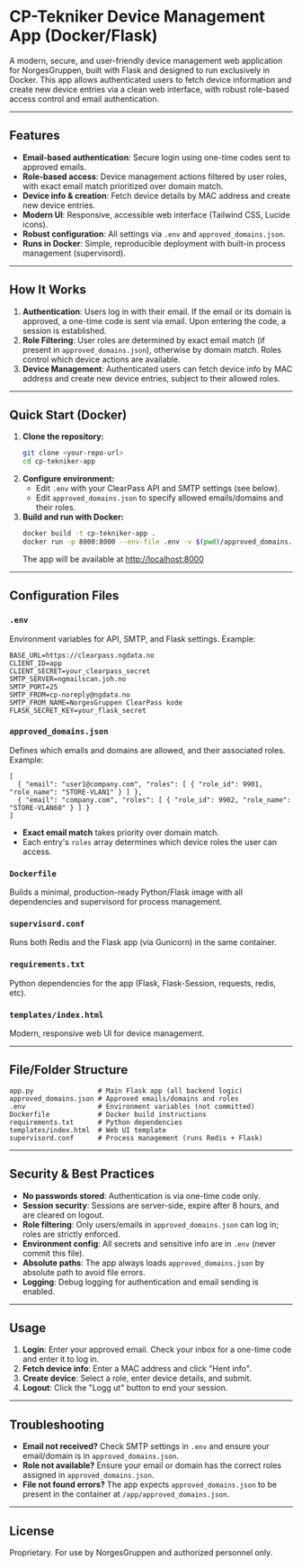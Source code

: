 # CP-Tekniker Device Management App (Docker/Flask)

A modern, secure, and user-friendly device management web application for NorgesGruppen, built with Flask and designed to run exclusively in Docker. This app allows authenticated users to fetch device information and create new device entries via a clean web interface, with robust role-based access control and email authentication.

---

## Features
- **Email-based authentication**: Secure login using one-time codes sent to approved emails.
- **Role-based access**: Device management actions filtered by user roles, with exact email match prioritized over domain match.
- **Device info & creation**: Fetch device details by MAC address and create new device entries.
- **Modern UI**: Responsive, accessible web interface (Tailwind CSS, Lucide icons).
- **Robust configuration**: All settings via `.env` and `approved_domains.json`.
- **Runs in Docker**: Simple, reproducible deployment with built-in process management (supervisord).

---

## How It Works
1. **Authentication**: Users log in with their email. If the email or its domain is approved, a one-time code is sent via email. Upon entering the code, a session is established.
2. **Role Filtering**: User roles are determined by exact email match (if present in `approved_domains.json`), otherwise by domain match. Roles control which device actions are available.
3. **Device Management**: Authenticated users can fetch device info by MAC address and create new device entries, subject to their allowed roles.

---

## Quick Start (Docker)

1. **Clone the repository:**
   ```sh
   git clone <your-repo-url>
   cd cp-tekniker-app
   ```
2. **Configure environment:**
   - Edit `.env` with your ClearPass API and SMTP settings (see below).
   - Edit `approved_domains.json` to specify allowed emails/domains and their roles.
3. **Build and run with Docker:**
   ```sh
   docker build -t cp-tekniker-app .
   docker run -p 8000:8000 --env-file .env -v $(pwd)/approved_domains.json:/app/approved_domains.json cp-tekniker-app
   ```
   The app will be available at [http://localhost:8000](http://localhost:8000)

---

## Configuration Files

### `.env`
Environment variables for API, SMTP, and Flask settings. Example:
```
BASE_URL=https://clearpass.ngdata.no
CLIENT_ID=app
CLIENT_SECRET=your_clearpass_secret
SMTP_SERVER=ngmailscan.joh.no
SMTP_PORT=25
SMTP_FROM=cp-noreply@ngdata.no
SMTP_FROM_NAME=NorgesGruppen ClearPass kode
FLASK_SECRET_KEY=your_flask_secret
```

### `approved_domains.json`
Defines which emails and domains are allowed, and their associated roles. Example:
```
[
  { "email": "user1@company.com", "roles": [ { "role_id": 9901, "role_name": "STORE-VLAN1" } ] },
  { "email": "company.com", "roles": [ { "role_id": 9902, "role_name": "STORE-VLAN60" } ] }
]
```
- **Exact email match** takes priority over domain match.
- Each entry's `roles` array determines which device roles the user can access.

### `Dockerfile`
Builds a minimal, production-ready Python/Flask image with all dependencies and supervisord for process management.

### `supervisord.conf`
Runs both Redis and the Flask app (via Gunicorn) in the same container.

### `requirements.txt`
Python dependencies for the app (Flask, Flask-Session, requests, redis, etc).

### `templates/index.html`
Modern, responsive web UI for device management.

---

## File/Folder Structure
```
app.py                # Main Flask app (all backend logic)
approved_domains.json # Approved emails/domains and roles
.env                  # Environment variables (not committed)
Dockerfile            # Docker build instructions
requirements.txt      # Python dependencies
templates/index.html  # Web UI template
supervisord.conf      # Process management (runs Redis + Flask)
```

---

## Security & Best Practices
- **No passwords stored**: Authentication is via one-time code only.
- **Session security**: Sessions are server-side, expire after 8 hours, and are cleared on logout.
- **Role filtering**: Only users/emails in `approved_domains.json` can log in; roles are strictly enforced.
- **Environment config**: All secrets and sensitive info are in `.env` (never commit this file).
- **Absolute paths**: The app always loads `approved_domains.json` by absolute path to avoid file errors.
- **Logging**: Debug logging for authentication and email sending is enabled.

---

## Usage
1. **Login**: Enter your approved email. Check your inbox for a one-time code and enter it to log in.
2. **Fetch device info**: Enter a MAC address and click "Hent info".
3. **Create device**: Select a role, enter device details, and submit.
4. **Logout**: Click the "Logg ut" button to end your session.

---

## Troubleshooting
- **Email not received?** Check SMTP settings in `.env` and ensure your email/domain is in `approved_domains.json`.
- **Role not available?** Ensure your email or domain has the correct roles assigned in `approved_domains.json`.
- **File not found errors?** The app expects `approved_domains.json` to be present in the container at `/app/approved_domains.json`.

---

## License
Proprietary. For use by NorgesGruppen and authorized personnel only.
